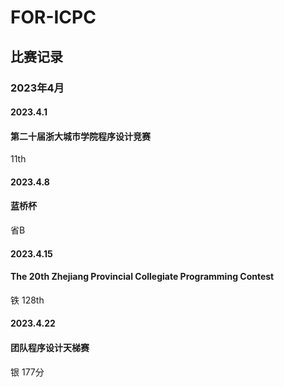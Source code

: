 ﻿# FOR-ICPC
## 比赛记录
### 2023年4月
#### 2023.4.1
#### 第二十届浙大城市学院程序设计竞赛
11th
#### 2023.4.8
#### 蓝桥杯
省B
#### 2023.4.15
#### The 20th Zhejiang Provincial Collegiate Programming Contest
铁 128th
#### 2023.4.22
#### 团队程序设计天梯赛
银 177分